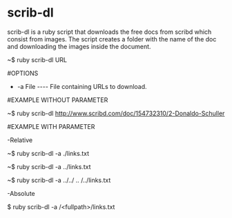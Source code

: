 # scrib-dl
scrib-dl is a ruby script that downloads the free docs from scribd which consist from images. The script creates a folder with the name of the doc and downloading the images inside the document.

~$ ruby scrib-dl URL

#OPTIONS

+ -a File  ----  File containing URLs to download.

#EXAMPLE WITHOUT PARAMETER

~$ ruby scrib-dl http://www.scribd.com/doc/154732310/2-Donaldo-Schuller


#EXAMPLE WITH PARAMETER

-Relative  

~$ ruby scrib-dl -a ./links.txt

~$ ruby scrib-dl -a ../links.txt

~$ ruby scrib-dl -a ../../ ..  /../links.txt

-Absolute

$ ruby scrib-dl -a /\<fullpath\>/links.txt




 
